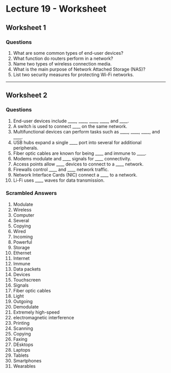 # Lecture 19 - Worksheet

## Worksheet 1

### Questions

1. What are some common types of end-user devices?
2. What function do routers perform in a network?
3. Name two types of wireless connection media.
4. What is the main purpose of Network Attached Storage (NAS)?
5. List two security measures for protecting Wi-Fi networks.

---

## Worksheet 2

### Questions

1. End-user devices include ____, ____, ____, ____, and ____.
2. A switch is used to connect ____ on the same network.
3. Multifunctional devices can perform tasks such as ____, ____, ____, and ____.
4. USB hubs expand a single ____ port into several for additional peripherals.
5. Fiber optic cables are known for being ____ and immune to ____.
6. Modems modulate and ____ signals for ____ connectivity.
7. Access points allow ____ devices to connect to a ____ network.
8. Firewalls control ____ and ____ network traffic.
9. Network Interface Cards (NIC) connect a ____ to a network.
10. Li-Fi uses ____ waves for data transmission.

### Scrambled Answers


1. Modulate
2. Wireless
3. Computer
4. Several
5. Copying
6. Wired
7. Incoming
8. Powerful
9. Storage
10. Ethernet
11. Internet
12. Immune
13. Data packets
14. Devices
15. Touchscreen
16. Signals
17. Fiber optic cables
18. Light
19. Outgoing
20. Demodulate
21. Extremely high-speed
22. electromagnetic interference
23. Printing
24. Scanning
25. Copying
26. Faxing
27. DEsktops
28. Laptops
29. Tablets
30. Smartphones
31. Wearables

